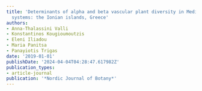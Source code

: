 ```yaml
---
title: 'Determinants of alpha and beta vascular plant diversity in Mediterranean island
  systems: the Ionian islands, Greece'
authors:
- Anna-Thalassini Valli
- Konstantinos Kougioumoutzis
- Eleni Iliadou
- Maria Panitsa
- Panayiotis Trigas
date: '2019-01-01'
publishDate: '2024-04-04T04:28:47.617982Z'
publication_types:
- article-journal
publication: '*Nordic Journal of Botany*'
---
```

